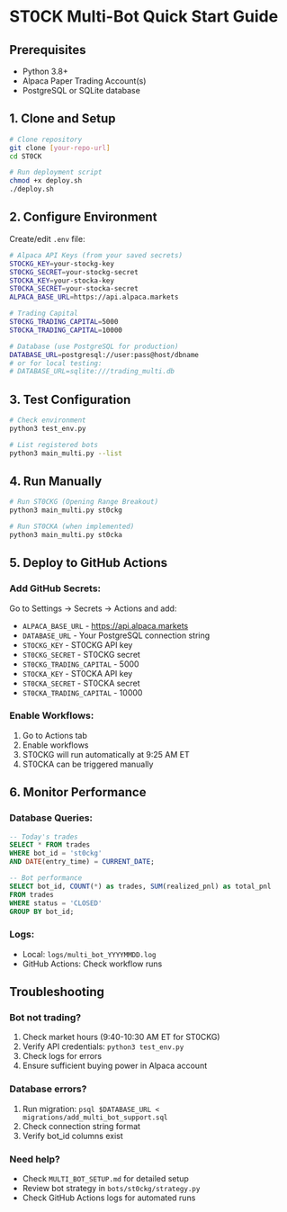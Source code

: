 # ST0CK Multi-Bot Quick Start Guide

## Prerequisites
- Python 3.8+
- Alpaca Paper Trading Account(s)
- PostgreSQL or SQLite database

## 1. Clone and Setup

```bash
# Clone repository
git clone [your-repo-url]
cd ST0CK

# Run deployment script
chmod +x deploy.sh
./deploy.sh
```

## 2. Configure Environment

Create/edit `.env` file:
```bash
# Alpaca API Keys (from your saved secrets)
STOCKG_KEY=your-stockg-key
ST0CKG_SECRET=your-stockg-secret
STOCKA_KEY=your-stocka-key
ST0CKA_SECRET=your-stocka-secret
ALPACA_BASE_URL=https://api.alpaca.markets

# Trading Capital
ST0CKG_TRADING_CAPITAL=5000
ST0CKA_TRADING_CAPITAL=10000

# Database (use PostgreSQL for production)
DATABASE_URL=postgresql://user:pass@host/dbname
# or for local testing:
# DATABASE_URL=sqlite:///trading_multi.db
```

## 3. Test Configuration

```bash
# Check environment
python3 test_env.py

# List registered bots
python3 main_multi.py --list
```

## 4. Run Manually

```bash
# Run ST0CKG (Opening Range Breakout)
python3 main_multi.py st0ckg

# Run ST0CKA (when implemented)
python3 main_multi.py st0cka
```

## 5. Deploy to GitHub Actions

### Add GitHub Secrets:
Go to Settings → Secrets → Actions and add:

- `ALPACA_BASE_URL` - https://api.alpaca.markets
- `DATABASE_URL` - Your PostgreSQL connection string
- `STOCKG_KEY` - ST0CKG API key
- `ST0CKG_SECRET` - ST0CKG secret
- `ST0CKG_TRADING_CAPITAL` - 5000
- `STOCKA_KEY` - ST0CKA API key
- `ST0CKA_SECRET` - ST0CKA secret
- `ST0CKA_TRADING_CAPITAL` - 10000

### Enable Workflows:
1. Go to Actions tab
2. Enable workflows
3. ST0CKG will run automatically at 9:25 AM ET
4. ST0CKA can be triggered manually

## 6. Monitor Performance

### Database Queries:
```sql
-- Today's trades
SELECT * FROM trades 
WHERE bot_id = 'st0ckg' 
AND DATE(entry_time) = CURRENT_DATE;

-- Bot performance
SELECT bot_id, COUNT(*) as trades, SUM(realized_pnl) as total_pnl
FROM trades
WHERE status = 'CLOSED'
GROUP BY bot_id;
```

### Logs:
- Local: `logs/multi_bot_YYYYMMDD.log`
- GitHub Actions: Check workflow runs

## Troubleshooting

### Bot not trading?
1. Check market hours (9:40-10:30 AM ET for ST0CKG)
2. Verify API credentials: `python3 test_env.py`
3. Check logs for errors
4. Ensure sufficient buying power in Alpaca account

### Database errors?
1. Run migration: `psql $DATABASE_URL < migrations/add_multi_bot_support.sql`
2. Check connection string format
3. Verify bot_id columns exist

### Need help?
- Check `MULTI_BOT_SETUP.md` for detailed setup
- Review bot strategy in `bots/st0ckg/strategy.py`
- Check GitHub Actions logs for automated runs